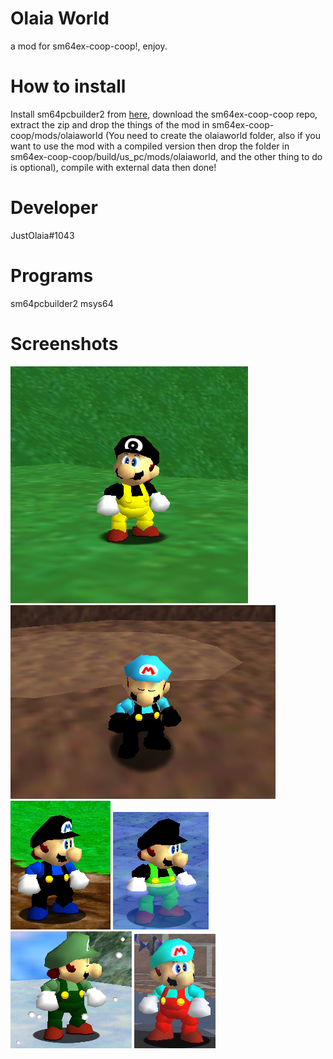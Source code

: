 # Olaia World
a mod for sm64ex-coop-coop!, enjoy.
# How to install
Install sm64pcbuilder2 from [here](https://sm64pc.info/sm64pcbuilder2/downloads/sm64pcbuilder2.zip), download the sm64ex-coop-coop repo, extract the zip and drop the things of the mod in sm64ex-coop-coop/mods/olaiaworld (You need to create the olaiaworld folder, also if you want to use the mod with a compiled version then drop the folder in sm64ex-coop-coop/build/us_pc/mods/olaiaworld, and the other thing to do is optional), compile with external data then done!
# Developer
JustOlaia#1043
# Programs
sm64pcbuilder2 
msys64
# Screenshots
![](images/olaia.png) ![](images/diego.png)
![](images/alex.png) ![](images/wisam.png) ![](images/emerald.png) ![](images/washiton.png)

